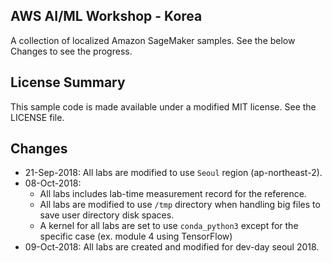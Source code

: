 ## AWS AI/ML Workshop - Korea

A collection of localized Amazon SageMaker samples. See the below Changes to see the progress.

## License Summary

This sample code is made available under a modified MIT license. See the LICENSE file.

## Changes
* 21-Sep-2018: All labs are modified to use `Seoul` region (ap-northeast-2).
* 08-Oct-2018:
    * All labs includes lab-time measurement record for the reference.
    * All labs are modified to use `/tmp` directory when handling big files to save user directory disk spaces.
    * A kernel for all labs are set to use `conda_python3` except for the specific case (ex. module 4 using TensorFlow)
* 09-Oct-2018: All labs are created and modified for dev-day seoul 2018.
